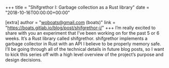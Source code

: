 +++
title = "Shifgrethor I: Garbage collection as a Rust library"
date = "2018-10-16T00:00:00+00:00"

[extra]
author = "woboats@gmail.com (boats)"
link = "https://boats.gitlab.io/blog/post/shifgrethor-i/"
+++
I&rsquo;m really excited to share with you an experiment that I&rsquo;ve been working on for the past 5 or 6 weeks. It&rsquo;s a Rust library called shifgrethor. shifgrethor implements a garbage collector in Rust with an API I believe to be properly memory safe.
I&rsquo;ll be going through all of the technical details in future blog posts, so I want to kick this series off with a high level overview of the project&rsquo;s purpose and design decisions.
